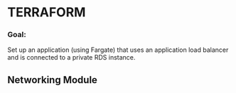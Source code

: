 # TERRAFORM

### Goal:
Set up an application (using Fargate) that uses an application load balancer and is connected to a private RDS instance.

## Networking Module

